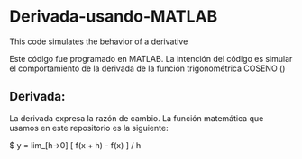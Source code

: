 # Derivada-usando-MATLAB
This code simulates the behavior of a derivative

Este código fue programado en MATLAB. La intención del código es simular el comportamiento de la derivada de la función trigonométrica COSENO ()

## Derivada: 
La derivada expresa la razón de cambio. La función matemática que usamos en este repositorio es la siguiente: 

$ y = lim_[h->0] [ f(x + h) - f(x) ] / h

